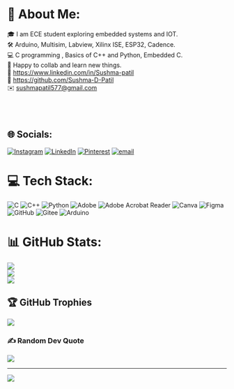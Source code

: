 # 💫 About Me:
🎓 I am ECE student exploring embedded systems and IOT.<br>🛠️ Arduino, Multisim, Labview, Xilinx ISE, ESP32, Cadence.<br>💻 C programming , Basics of C++ and Python, Embedded C.<br>🌱 Happy to collab and learn new things.<br>🔗 https://www.linkedin.com/in/Sushma-patil<br>🤝 https://github.com/Sushma-D-Patil<br>✉️ sushmapatil577@gmail.com<br><br><br><br>


## 🌐 Socials:
[![Instagram](https://img.shields.io/badge/Instagram-%23E4405F.svg?logo=Instagram&logoColor=white)](https://instagram.com/Sushmagouda18) [![LinkedIn](https://img.shields.io/badge/LinkedIn-%230077B5.svg?logo=linkedin&logoColor=white)](https://linkedin.com/in/sushma-patil) [![Pinterest](https://img.shields.io/badge/Pinterest-%23E60023.svg?logo=Pinterest&logoColor=white)](https://pinterest.com/Sushma) [![email](https://img.shields.io/badge/Email-D14836?logo=gmail&logoColor=white)](mailto:sushmapatil577@gmail.com) 

# 💻 Tech Stack:
![C](https://img.shields.io/badge/c-%2300599C.svg?style=flat&logo=c&logoColor=white) ![C++](https://img.shields.io/badge/c++-%2300599C.svg?style=flat&logo=c%2B%2B&logoColor=white) ![Python](https://img.shields.io/badge/python-3670A0?style=flat&logo=python&logoColor=ffdd54) ![Adobe](https://img.shields.io/badge/adobe-%23FF0000.svg?style=flat&logo=adobe&logoColor=white) ![Adobe Acrobat Reader](https://img.shields.io/badge/Adobe%20Acrobat%20Reader-EC1C24.svg?style=flat&logo=Adobe%20Acrobat%20Reader&logoColor=white) ![Canva](https://img.shields.io/badge/Canva-%2300C4CC.svg?style=flat&logo=Canva&logoColor=white) ![Figma](https://img.shields.io/badge/figma-%23F24E1E.svg?style=flat&logo=figma&logoColor=white) ![GitHub](https://img.shields.io/badge/github-%23121011.svg?style=flat&logo=github&logoColor=white) ![Gitee](https://img.shields.io/badge/Gitee-C71D23?style=flat&logo=gitee&logoColor=white) ![Arduino](https://img.shields.io/badge/-Arduino-00979D?style=flat&logo=Arduino&logoColor=white)
# 📊 GitHub Stats:
![](https://github-readme-stats.vercel.app/api?username=Sushma-D-Patil&theme=default_repocard&hide_border=true&include_all_commits=true&count_private=true)<br/>
![](https://nirzak-streak-stats.vercel.app/?user=Sushma-D-Patil&theme=default_repocard&hide_border=true)<br/>
![](https://github-readme-stats.vercel.app/api/top-langs/?username=Sushma-D-Patil&theme=default_repocard&hide_border=true&include_all_commits=true&count_private=true&layout=compact)

## 🏆 GitHub Trophies
![](https://github-profile-trophy.vercel.app/?username=Sushma-D-Patil&theme=radical&no-frame=true&no-bg=false&margin-w=4)

### ✍️ Random Dev Quote
![](https://quotes-github-readme.vercel.app/api?type=horizontal&theme=radical)

---
[![](https://visitcount.itsvg.in/api?id=Sushma-D-Patil&icon=0&color=0)](https://visitcount.itsvg.in)

<!-- Proudly created with GPRM ( https://gprm.itsvg.in ) -->
